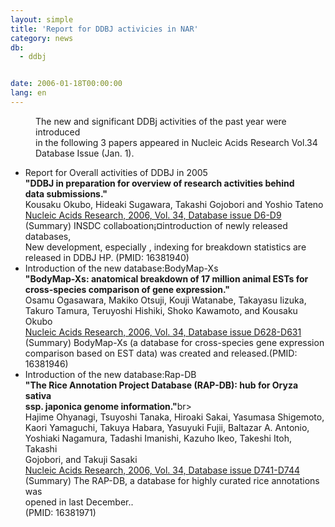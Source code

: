 ```yaml
---
layout: simple
title: 'Report for DDBJ activicies in NAR'
category: news
db:
  - ddbj


date: 2006-01-18T00:00:00
lang: en
---
```


<html>
<dd>The new and significant DDBj activities of the past year were introduced<br> in the following 3 papers appeared in Nucleic Acids Research Vol.34<br> Database Issue (Jan. 1).</dd>

<ul>
    <li>Report for Overall activities of DDBJ in 2005<br> <b>"DDBJ in preparation for overview of research activities behind<br> data submissions."</b><br> Kousaku Okubo, Hideaki Sugawara, Takashi Gojobori and Yoshio Tateno<br> <a href="http://nar.oxfordjournals.org/cgi/content/full/34/suppl_1/D6" target="_blank">Nucleic Acids Research, 2006, Vol. 34, Database issue D6-D9</a><br> (Summary) INSDC collaboation¡¤introduction of newly released databases,<br> New development, especially , indexing for breakdown statistics are<br> released in DDBJ HP. (PMID: 16381940)</li>
    <li>Introduction of the new database:BodyMap-Xs<br> <b>"BodyMap-Xs: anatomical breakdown of 17 million animal ESTs for<br> cross-species comparison of gene expression."</b><br> Osamu Ogasawara, Makiko Otsuji, Kouji Watanabe, Takayasu Iizuka,<br> Takuro Tamura, Teruyoshi Hishiki, Shoko Kawamoto, and Kousaku Okubo<br> <a href="http://nar.oxfordjournals.org/cgi/content/full/34/suppl_1/D628" target="_blank">Nucleic Acids Research, 2006, Vol. 34, Database issue D628-D631</a><br> (Summary) BodyMap-Xs (a database for cross-species gene expression<br> comparison based on EST data) was created and released.(PMID: 16381946)</li>
    <li>Introduction of the new database:Rap-DB<br> <b>"The Rice Annotation Project Database (RAP-DB): hub for Oryza sativa<br> ssp. japonica genome information."</b>br&gt;<br> Hajime Ohyanagi, Tsuyoshi Tanaka, Hiroaki Sakai, Yasumasa Shigemoto,<br> Kaori Yamaguchi, Takuya Habara, Yasuyuki Fujii, Baltazar A. Antonio,<br> Yoshiaki Nagamura, Tadashi Imanishi, Kazuho Ikeo, Takeshi Itoh, Takashi<br> Gojobori, and Takuji Sasaki<br> <a href="http://nar.oxfordjournals.org/cgi/content/full/34/suppl_1/D741" target="_blenk">Nucleic Acids Research, 2006, Vol. 34, Database issue D741-D744</a><br> (Summary) The RAP-DB, a database for highly curated rice annotations was<br> opened in last December..<br> (PMID: 16381971) </li>
</ul>
</html>
